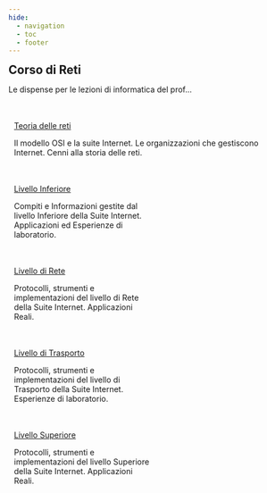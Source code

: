 ```yaml
---
hide:
  - navigation
  - toc
  - footer
---
```

<style>
.w3-row:after,.w3-row:before{content:"";display:table;clear:both}
.w3-half{float:left;width:100%;}
@media (min-width:601px){.w3-half{width:49.99999%}}
</style>

<body>
<!-- style="background: #4051b5; background:linear-gradient(#4051b5 0%, #4051b5 20%, #C4D5F9 100%);"> -->

<!-- xxxxxxxxxxxxxxxxxxxxxxxxxxxxxxxxxxxxxxxxxxxxxxxxxxxxxxxxxxxxxxxxxxxxxxxxxxxxxxx -->
<section class="">

<h1 style="font-weight:bold;margin:0px">Corso di Reti</h1>
<p>Le dispense per le lezioni di informatica del prof...</p>

<br>
<br>

</section>

<!-- xxxxxxxxxxxxxxxxxxxxxxxxxxxxxxxxxxxxxxxxxxxxxxxxxxxxxxxxxxxxxxxxxxxxxxxxxxxxxxx -->
<section class="">

<div style="padding:0 10px">
<a href="00_teoria/01_OSI/" class="md-button md-button--primary" style="width:250px">Teoria delle reti</a>
<p>Il modello OSI e la suite Internet. Le organizzazioni che gestiscono Internet. Cenni alla storia delle reti.</p>
<br>
<br>
</div>

<div class="w3-row">

<div class="w3-half" style="padding:0 10px">
<a href="01_inferiore/01_IEEE802/" class="md-button" style="width:250px">Livello Inferiore</a>
<p>Compiti e Informazioni gestite dal livello Inferiore della Suite Internet. Applicazioni ed Esperienze di laboratorio.</p>
<br>
<br>
</div>

<div class="w3-half" style="padding:0 10px">
<a href="03_rete/00_intro/" class="md-button" style="width:250px">Livello di Rete</a>
<p>Protocolli, strumenti e implementazioni del livello di Rete della Suite Internet. Applicazioni Reali.</p>
<br>
<br>
</div>

<div class="w3-half" style="padding:0 10px">
<a href="04_trasporto/00_intro/" class="md-button" style="width:250px">Livello di Trasporto</a>
<p>Protocolli, strumenti e implementazioni del livello di Trasporto della Suite Internet. Esperienze di laboratorio.</p>

<br>
<br>
</div>

<div class="w3-half" style="padding:0 10px">
<a href="07_superiore/00_intro/" class="md-button" style="width:250px">Livello Superiore</a>
<p>Protocolli, strumenti e implementazioni del livello Superiore della Suite Internet. Applicazioni Reali.</p>
<br>
<br>
</div>

</div>

</section>

</body>


